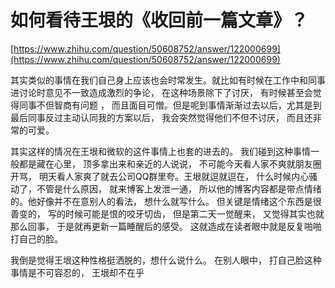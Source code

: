 # 如何看待王垠的《收回前一篇文章》？

[https://www.zhihu.com/question/50608752/answer/122000699](https://www.zhihu.com/question/50608752/answer/122000699)

 其实类似的事情在我们自己身上应该也会时常发生。就比如有时候在工作中和同事进讨论时意见不一致造成激烈的争论， 在这种场景除下了讨厌， 有时候甚至会觉得同事不但智商有问题 ， 而且面目可憎。但是呢到事情渐渐过去以后，尤其是到最后同事反过主动认同我的方案以后， 我会突然觉得他们不但不讨厌， 而且还非常的可爱。

其实这样的情况在王垠和微软的这件事情上也套的进去的。 我们碰到这种事情一般都是藏在心里， 顶多拿出来和亲近的人说说， 不可能今天看人家不爽就朋友圈开骂， 明天看人家爽了就去公司QQ群里夸。王垠就逗就逗在， 什么时候内心骚动了，不管是什么原因， 就来博客上发泄一通， 所以他的博客内容都是带点情绪的。他好像并不在意别人的看法， 想什么就写什么。 但关键是情绪这个东西是很善变的， 写的时候可能是恨的咬牙切齿， 但是第二天一觉醒来， 又觉得其实也就那么回事，  于是就再更新一篇睡醒后的感受。 这就造成在读者眼中就是反复啪啪打自己的脸。 

我倒是觉得王垠这种性格挺洒脱的，想什么说什么。 在别人眼中， 打自己脸这种事情是不可容忍的， 王垠却不在乎